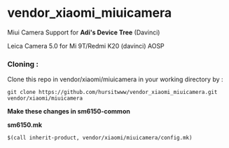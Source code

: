 # vendor_xiaomi_miuicamera
Miui Camera Support for **Adi's Device Tree** (Davinci)

Leica Camera 5.0 for Mi 9T/Redmi K20 (davinci) AOSP

### **Cloning :**

Clone this repo in vendor/xiaomi/miuicamera in your working directory by :


```
git clone https://github.com/hursitwww/vendor_xiaomi_miuicamera.git vendor/xiaomi/miuicamera
```

**Make these changes in sm6150-common**

**sm6150.mk**

```# MiuiCamera
$(call inherit-product, vendor/xiaomi/miuicamera/config.mk)
```

